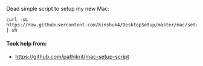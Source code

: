 Dead simple script to setup my new Mac:

```shell
curl -sL https://raw.githubusercontent.com/kinshuk4/DesktopSetup/master/mac/setup.sh | sh
```


#### Took help from:
- https://github.com/pathikrit/mac-setup-script

